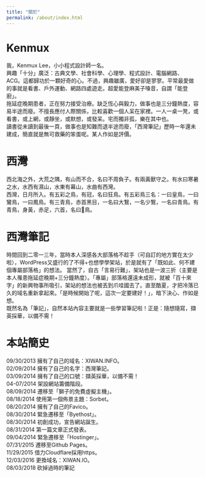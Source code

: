 ```yaml
---
title: "關於"
permalink: /about/index.html
---
```


# Kenmux
我，Kenmux Lee，小小程式設計師一名。  
興趣「十分」廣泛：古典文學、社會科學、心理學、程式設計、電腦網路、ACG。這都歸功於一顆好奇的心。不過，興趣雖廣，愛好卻是寥寥。平常最愛做的事就是看書、戶外運動、網路四處遊走。超愛能登麻美子嗓音，自謂「能登廚」。  
拖延症晚期患者，正在努力接受治療。缺乏恆心與毅力，做事也是三分鐘熱度，容易半途而廢。不擅長應付人際關係，比較喜歡一個人呆在家裡。一人一桌一凳，或看書，或上網，或靜坐，或默想，或發呆。宅而獨非孤，樂在其中也。  
讀書從未讀到最後一頁，做事也是知難而退半途而廢，「西灣筆記」歷時一年還未建成，簡直就是無可救藥的笨蛋呢。某人作如是評價。

# 西灣
西北海之外，大荒之隅，有山而不合，名曰不周負子。有兩黃獸守之。有水曰寒暑之水，水西有濕山，水東有幕山，水曲有西灣。  
西灣，日月所入。有五彩之鳥，有冠，名曰狂鳥。有五彩鳥三名：一曰皇鳥，一曰鸞鳥，一曰鳳鳥。有三青鳥，赤首黑目，一名曰大鵹，一名少鵹，一名曰青鳥。有青鳥，身黃，赤足，六首，名曰𪇆鳥。

# 西灣筆記
時間回到二零一三年，當時本人深感各大部落格不趁手（可自訂的地方實在太少啦），WordPress又盛行的了不得+也想學學架站，於是就有了「既如此、何不建個專屬部落格」的想法。
當然了，自古「言易行難」，架站也是一波三折（主要是本人罹患拖延症晚期+三分鐘熱度）。「專屬」部落格還遠未成形，就被「百十來字」的新興物事所吸引，架站的想法也被丟到爪哇國去了。直至酷夏，才把冷落已久的域名重新拿起來。「是時候開始了呢，這次一定要建好！」，暗下決心、作如是想。  
既然名為「筆記」，自然本站內容主要就是一些學習筆記啦！正是：隨想隨寫，擷英採華，以備不需！

# 本站簡史
09/30/2013 擁有了自己的域名：XIWAN.INFO。  
02/09/2014 擁有了自己的名字：西灣筆記。  
03/09/2014 擁有了自己的口號：擷英採華，以備不需！  
04-07/2014 架設網站籌備階段。  
08/09/2014 遷移至「獅子的免費虛擬主機」。  
08/18/2014 使用第一個佈景主題：Sorbet。  
08/20/2014 擁有了自己的Favico。  
08/30/2014 緊急遷移至「Byethost」。  
08/30/2014 初創成功，宣告網站誕生。  
08/31/2014 第一篇文章正式發表。  
09/04/2014 緊急遷移至「Hostinger」。  
07/31/2015 遷移至Github Pages。  
11/29/2015 借力Cloudflare採用https。  
12/03/2016 更換域名：XIWAN.IO。  
08/03/2018 砍掉過時的筆記  

